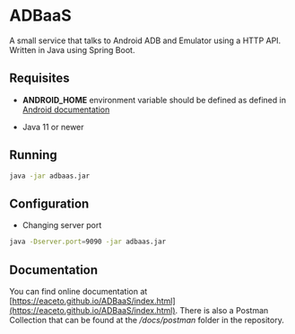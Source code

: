 # ADBaaS
A small service that talks to Android ADB and Emulator using a HTTP API. Written in Java using Spring Boot.

## Requisites

* **ANDROID_HOME** environment variable should be defined as defined in [Android documentation](https://developer.android.com/studio/command-line/variables)

* Java 11 or newer

## Running

```bash
java -jar adbaas.jar
```

## Configuration

* Changing server port

```bash
java -Dserver.port=9090 -jar adbaas.jar
```

## Documentation 

You can find online documentation at [https://eaceto.github.io/ADBaaS/index.html](https://eaceto.github.io/ADBaaS/index.html). There is also a Postman Collection that can be found at the */docs/postman* folder in the repository. 
